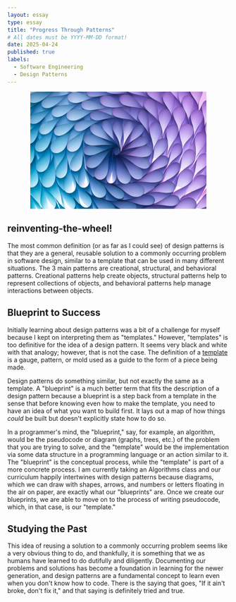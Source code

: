 ```yaml
---
layout: essay
type: essay
title: "Progress Through Patterns"
# All dates must be YYYY-MM-DD format!
date: 2025-04-24
published: true
labels:
  - Software Engineering
  - Design Patterns
---
```


<p align="center">
<img width="400px" src="../img/progress-through-patterns/designpattern.jpg">
</p>

## reinventing-the-wheel!
The most common definition (or as far as I could see) of design patterns is that they are a general, reusable solution to a commonly occurring problem in software design, similar to a template that can be used in many different situations. The 3 main patterns are creational, structural, and behavioral patterns. Creational patterns help create objects, structural patterns help to represent collections of objects, and behavioral patterns help manage interactions between objects.


## Blueprint to Success
Initially learning about design patterns was a bit of a challenge for myself because I kept on interpreting them as "templates." However, "templates" is too definitive for the idea of a design pattern. It seems very black and white with that analogy; however, that is not the case. The definition of a [template](https://www.merriam-webster.com/dictionary/template) is a gauge, pattern, or mold used as a guide to the form of a piece being made.

Design patterns do something similar, but not exactly the same as a template. A "blueprint" is a much better term that fits the description of a design pattern because a blueprint is a step back from a template in the sense that before knowing even how to make the template, you need to have an idea of what you want to build first. It lays out a map of how things *could* be built but doesn't explicitly state how to do so.

In a programmer's mind, the "blueprint," say, for example, an algorithm, would be the pseudocode or diagram (graphs, trees, etc.) of the problem that you are trying to solve, and the "template" would be the implementation via some data structure in a programming language or an action similar to it. The "blueprint" is the conceptual process, while the "template" is part of a more concrete process. I am currently taking an Algorithms class and our curriculum happily intertwines with design patterns because diagrams, which we can draw with shapes, arrows, and numbers or letters floating in the air on paper, are exactly what our "blueprints" are. Once we create our blueprints, we are able to move on to the process of writing pseudocode, which, in that case, is our "template."

## Studying the Past
This idea of reusing a solution to a commonly occurring problem seems like a very obvious thing to do, and thankfully, it is something that we as humans have learned to do dutifully and diligently. Documenting our problems and solutions has become a foundation in learning for the newer generation, and design patterns are a fundamental concept to learn even when you don't know how to code. There is the saying that goes, "If it ain't broke, don't fix it," and that saying is definitely tried and true.